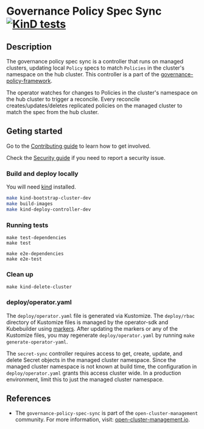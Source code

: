 [comment]: # ( Copyright Contributors to the Open Cluster Management project )

# Governance Policy Spec Sync [![KinD tests](https://github.com/stolostron/governance-policy-spec-sync/actions/workflows/kind.yml/badge.svg?branch=main&event=push)](https://github.com/stolostron/governance-policy-spec-sync/actions/workflows/kind.yml)

## Description

The governance policy spec sync is a controller that runs on managed clusters, updating local `Policy` specs to match `Policies` in the cluster's namespace on the hub cluster. This controller is a part of the [governance-policy-framework](https://github.com/stolostron/governance-policy-framework).

The operator watches for changes to Policies in the cluster's namespace on the hub cluster to trigger a reconcile. Every reconcile creates/updates/deletes replicated policies on the managed cluster to match the spec from the hub cluster.

## Geting started

Go to the
[Contributing guide](https://github.com/open-cluster-management-io/community/blob/main/sig-policy/contribution-guidelines.md)
to learn how to get involved.

Check the [Security guide](SECURITY.md) if you need to report a security issue.

### Build and deploy locally
You will need [kind](https://kind.sigs.k8s.io/docs/user/quick-start/) installed.

```bash
make kind-bootstrap-cluster-dev
make build-images
make kind-deploy-controller-dev
```
### Running tests
```
make test-dependencies
make test

make e2e-dependencies
make e2e-test
```

### Clean up
```
make kind-delete-cluster
```

### deploy/operator.yaml

The `deploy/operator.yaml` file is generated via Kustomize. The `deploy/rbac` directory of
Kustomize files is managed by the operator-sdk and Kubebuilder using
[markers](https://book.kubebuilder.io/reference/markers.html). After updating the markers or
any of the Kustomize files, you may regenerate `deploy/operator.yaml` by running
`make generate-operator-yaml`.

The `secret-sync` controller requires access to get, create, update, and delete Secret objects in
the managed cluster namespace. Since the managed cluster namespace is not known at build time, the
configuration in `deploy/operator.yaml` grants this access cluster wide. In a production
environment, limit this to just the managed cluster namespace.

## References

- The `governance-policy-spec-sync` is part of the `open-cluster-management` community. For more information, visit: [open-cluster-management.io](https://open-cluster-management.io).

<!---
Date: 05/11/2022
-->
